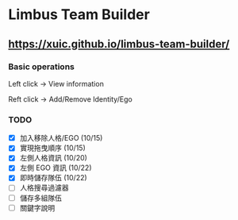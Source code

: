 # Limbus Team Builder

## https://xuic.github.io/limbus-team-builder/

### Basic operations

Left click -> View information

Reft click -> Add/Remove Identity/Ego 

### TODO
- [x] 加入移除人格/EGO (10/15)
- [x] 實現拖曳順序 (10/15)
- [x] 左側人格資訊 (10/20)
- [x] 左側 EGO 資訊 (10/22)
- [x] 即時儲存隊伍 (10/22)
- [ ] 人格搜尋過濾器
- [ ] 儲存多組隊伍
- [ ] 關鍵字說明
